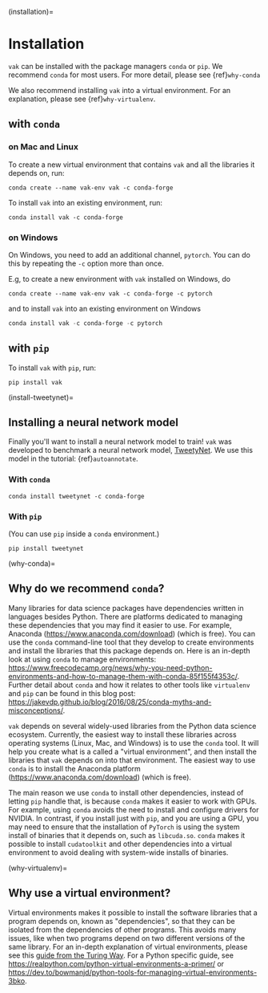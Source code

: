 (installation)=

# Installation

`vak` can be installed with the package managers `conda` or `pip`.
We recommend `conda` for most users. For more detail, please see {ref}`why-conda`

We also recommend installing `vak` into a virtual environment.
For an explanation, please see {ref}`why-virtualenv`.

## with `conda`

### on Mac and Linux

To create a new virtual environment that contains `vak` 
and all the libraries it depends on, run:

```shell
conda create --name vak-env vak -c conda-forge
```

To install `vak` into an existing environment, run:

```shell
conda install vak -c conda-forge
```

### on Windows

On Windows, you need to add an additional channel, `pytorch`.
You can do this by repeating the `-c` option more than once.

E.g, to create a new environment with `vak` installed on Windows, do

```shell
conda create --name vak-env vak -c conda-forge -c pytorch
```

and to install `vak` into an existing environment on Windows

```powershell
conda install vak -c conda-forge -c pytorch
```

## with `pip`

To install `vak` with `pip`, run:

```shell
pip install vak
```

(install-tweetynet)=

## Installing a neural network model

Finally you'll want to install a neural network model to train!
`vak` was developed to benchmark a neural network model,
[TweetyNet](https://github.com/yardencsGitHub/tweetynet).
We use this model in the tutorial: {ref}`autoannotate`.

### With `conda`

```shell
conda install tweetynet -c conda-forge
```

### With `pip`

(You can use `pip` inside a `conda` environment.)

```shell
pip install tweetynet
```

(why-conda)=

## Why do we recommend `conda`?

Many libraries for data science packages have dependencies
written in languages besides Python. There are platforms
dedicated to managing these dependencies that you may find it easier to use.
For example, Anaconda (<https://www.anaconda.com/download>) (which is free).
You can use the `conda` command-line tool that they develop
to create environments and install the libraries that this package
depends on. Here is an in-depth look at using `conda` to manage environments:
<https://www.freecodecamp.org/news/why-you-need-python-environments-and-how-to-manage-them-with-conda-85f155f4353c/>.
Further detail about `conda` and how it relates to other tools like
`virtualenv` and `pip` can be found in this blog post:
<https://jakevdp.github.io/blog/2016/08/25/conda-myths-and-misconceptions/>.

`vak` depends on several widely-used libraries from the Python data science ecosystem.
Currently, the easiest way to install these libraries across operating systems
(Linux, Mac, and Windows) is to use the `conda` tool.
It will help you create what is a called a "virtual environment",
and then install the libraries that `vak` depends on into that environment.
The easiest way to use `conda` is to install the
Anaconda platform (<https://www.anaconda.com/download>) (which is free).

The main reason we use `conda` to install other dependencies,
instead of letting `pip` handle that,
is because `conda` makes it easier to work with GPUs.
For example, using `conda` avoids the need to install and configure drivers for NVIDIA.
In contrast, if you install just with `pip`, and you are using a GPU,
you may need to ensure that the installation of `PyTorch` is using the system install of binaries
that it depends on, such as `libcuda.so`.
`conda` makes it possible to install `cudatoolkit` and other dependencies into a virtual environment
to avoid dealing with system-wide installs of binaries.

(why-virtualenv)=

## Why use a virtual environment?

Virtual environments makes it possible to install the software libraries that
a program depends on, known as "dependencies", so that
they can be isolated from the dependencies of other programs.
This avoids many issues, like when two programs depend on two
different versions of the same library.
For an in-depth explanation of virtual environments, please see this
[guide from the Turing Way](https://the-turing-way.netlify.app/reproducible-research/renv.html).
For a Python specific guide, see <https://realpython.com/python-virtual-environments-a-primer/> or
<https://dev.to/bowmanjd/python-tools-for-managing-virtual-environments-3bko>.
